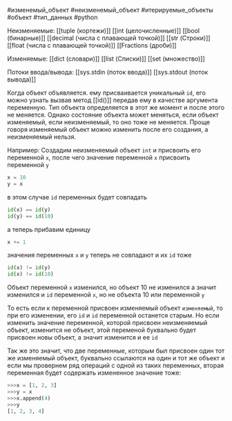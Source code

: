 #изменемый_объект #неизменемый_объект #итерируемые_объекты #объект #тип_данных #python 

Неизменяемые:
[[tuple (кортежи)]]
[[int (целочисленные)]]
[[bool (бинарные)]]
[[decimal (числа с плавающей точкой)]]
[[str (Строки)]]
[[float (числа с плавающей точкой)]]
[[Fractions (дроби)]]

Изменяемые:
[[dict (словари)]]
[[list (Списки)]]
[[set (множество)]]

Потоки ввода/вывода:
[[sys.stdin (поток ввода)]]
[[sys.stdout (поток вывода)]]

Когда объект объявляется. ему присваивается уникальный `id`, его можно узнать вызвав метод [[id()]] передав ему в качестве аргумента переменную. Тип объекта определяется в этот же момент и после этого не меняется. Однако состояние объекта может меняться, если объект изменяемый, если неизменяемый, то оно тоже не меняется. Проще говоря изменяемый объект можно изменить после его создания, а неизменяемый нельзя.

Например:
Создадим неизменяемый объект `int`  и присвоить его переменной `x`, после чего значение переменной `x` присвоить переменной `y`
```python
x = 10
y = x
```
в этом случае `id` переменных будет совпадать
```python
id(x) == id(y)
id(y) == id(10)
```
а теперь прибавим единицу
```python
x += 1
```
значения переменных `x` и `y` теперь не совпадают и  их `id` тоже
```python
id(x) != id(y)
id(x) != id(10)
```
Объект переменной `x` изменился, но объект 10 не изменился а значит изменился и `id` переменной `x`, но не объекта 10 или переменной `y`

То есть если к переменной присвоен изменяемый объект `изменяемый`, то при его изменении, его `id` и `id` переменной останется старым. Но если изменить значение переменной, которой присвоен неизменяемый объект, изменится не объект, этой переменой буквально будет присвоен новы объект, а значит изменится и ее `id`

Так же это значит, что две переменные, которым был присвоен один тот же изменяемый объект, буквально ссылаются на один и тот же объект и если мы провернем ряд операций с одной из таких переменных, вторая переменная будет содержать измененное значение тоже:
```python
>>>x = [1, 2, 3]
>>>y = x
>>>x.append(4)
>>>y
[1, 2, 3, 4]
```